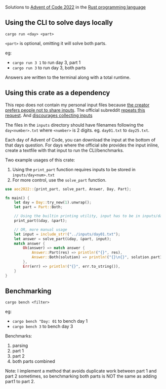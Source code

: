 Solutions to [Advent of Code 2022](https://adventofcode.com/2022) in the [Rust programming language](https://www.rust-lang.org/)

## Using the CLI to solve days locally

`cargo run <day> <part>`

`<part>` is optional, omitting it will solve both parts.

eg: 
- `cargo run 3 1` to run day 3, part 1
- `cargo run 3` to run day 3, both parts

Answers are written to the terminal along with a total runtime.

## Using this crate as a dependency

This repo does not contain my personal input files because [the creator prefers people not to share inputs](https://twitter.com/ericwastl/status/1465805354214830081).
The official subreddit [repeats this request](https://www.reddit.com/r/adventofcode/wiki/faqs/copyright/puzzle_texts/).
And [discourages collecting inputs](https://www.reddit.com/r/adventofcode/wiki/faqs/copyright/inputs/)

The files in the `inputs` directory should have filenames following the `day<number>.txt` where `<number>` is 2 digits.
eg. `day01.txt` to `day25.txt`.

Each day of Advent of Code, you can download the input at the bottom of that days question.
For days where the official site provides the input inline, create a textfile with that input to run the CLI/benchmarks.

Two example usages of this crate:
1. Using the `print_part` function requires inputs to be stored in `inputs/day<num>.txt`
1. For more control, use the `solve_part` function.

```rust
use aoc2022::{print_part, solve_part, Answer, Day, Part};

fn main() {
    let day = Day::try_new(1).unwrap();
    let part = Part::Both;

    // Using the builtin printing utility, input has to be in inputs/day<num>.txt
    print_part(&day, &part);

    // OR, more manual usage
    let input = include_str!("../inputs/day01.txt");
    let answer = solve_part(&day, &part, input);
    match answer {
        Ok(answer) => match answer {
            Answer::Part(res) => println!("{}", res),
            Answer::Both(solution) => println!("{}\n{}", solution.part1, solution.part2),
        },
        Err(err) => println!("{}", err.to_string()),
    }
}
```

## Benchmarking

`cargo bench <filter>`

eg:
- `cargo bench "Day: 01` to bench day 1
- `cargo bench 3` to bench day 3

Benchmarks:
1. parsing
1. part 1
1. part 2
1. both parts combined

Note: I implement a method that avoids duplicate work between part 1 and part 2 sometimes,
so benchmarking both parts is NOT the same as adding part1 to part 2.